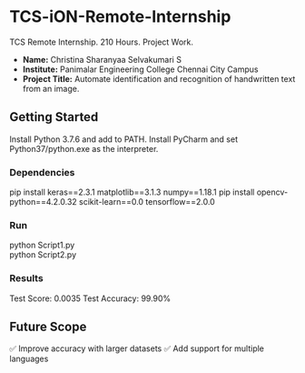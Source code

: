 # TCS-iON-Remote-Internship
TCS Remote Internship. 210 Hours. Project Work.
- **Name:** Christina Sharanyaa Selvakumari S
- **Institute:** Panimalar Engineering College Chennai City Campus
- **Project Title:** Automate identification and recognition of handwritten text from an image.
## Getting Started
Install Python 3.7.6 and add to PATH.
Install PyCharm and set Python37/python.exe as the interpreter.
### Dependencies
pip install keras==2.3.1 matplotlib==3.1.3 numpy==1.18.1 
pip install opencv-python==4.2.0.32 scikit-learn==0.0 tensorflow==2.0.0
### Run
python Script1.py  
python Script2.py  
### Results
Test Score: 0.0035
Test Accuracy: 99.90%
## Future Scope
✅ Improve accuracy with larger datasets
✅ Add support for multiple languages